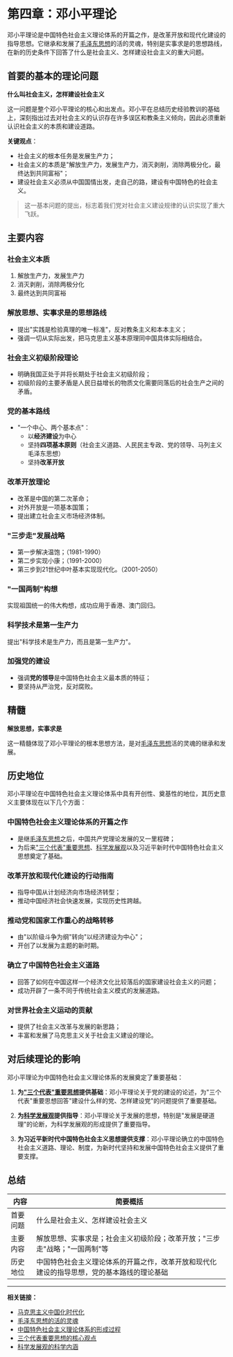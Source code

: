 # 第四章：邓小平理论

邓小平理论是中国特色社会主义理论体系的开篇之作，是改革开放和现代化建设的指导思想。它继承和发展了[毛泽东思想](02-毛泽东思想.md)的活的灵魂，特别是实事求是的思想路线，在新的历史条件下回答了什么是社会主义、怎样建设社会主义的重大问题。

## 首要的基本的理论问题

**什么叫社会主义，怎样建设社会主义**

这一问题是整个邓小平理论的核心和出发点。邓小平在总结历史经验教训的基础上，深刻指出过去对社会主义的认识存在许多误区和教条主义倾向，因此必须重新认识社会主义的本质和建设道路。

**关键观点**：
- 社会主义的根本任务是发展生产力；
- 社会主义的本质是"解放生产力，发展生产力，消灭剥削，消除两极分化，最终达到共同富裕"；
- 建设社会主义必须从中国国情出发，走自己的路，建设有中国特色的社会主义。

> 这一基本问题的提出，标志着我们党对社会主义建设规律的认识实现了重大飞跃。

## 主要内容

### 社会主义本质

1. 解放生产力，发展生产力
2. 消灭剥削，消除两极分化
3. 最终达到共同富裕

### 解放思想、实事求是的思想路线
- 提出"实践是检验真理的唯一标准"，反对教条主义和本本主义；
- 强调一切从实际出发，把马克思主义基本原理同中国具体实际相结合。

### 社会主义初级阶段理论
- 明确我国正处于并将长期处于社会主义初级阶段；
- 初级阶段的主要矛盾是人民日益增长的物质文化需要同落后的社会生产之间的矛盾。

### 党的基本路线
- "一个中心、两个基本点"：
  - 以**经济建设**为中心
  - 坚持**四项基本原则**（社会主义道路、人民民主专政、党的领导、马列主义毛泽东思想）
  - 坚持**改革开放**

### 改革开放理论
- 改革是中国的第二次革命；
- 对外开放是一项基本国策；
- 提出建立社会主义市场经济体制。

### "三步走"发展战略
- 第一步解决温饱；（1981-1990）
- 第二步实现小康；（1991-2000）
- 第三步到21世纪中叶基本实现现代化。（2001-2050）

### "一国两制"构想
实现祖国统一的伟大构想，成功应用于香港、澳门回归。

### 科学技术是第一生产力
提出"科学技术是生产力，而且是第一生产力"。

### 加强党的建设
- 强调**党的领导**是中国特色社会主义最本质的特征；
- 要坚持从严治党，反对腐败。

## 精髓

**解放思想，实事求是**

这一精髓体现了邓小平理论的根本思想方法，是对[毛泽东思想](02-毛泽东思想.md)活的灵魂的继承和发展。

## 历史地位

邓小平理论在中国特色社会主义理论体系中具有开创性、奠基性的地位，其历史意义主要体现在以下几个方面：

### 中国特色社会主义理论体系的**开篇之作**
- 是继[毛泽东思想](02-毛泽东思想.md)之后，中国共产党理论发展的又一里程碑；
- 为后来["三个代表"重要思想](05-三个代表重要思想.md)、[科学发展观](06-科学发展观.md)以及习近平新时代中国特色社会主义思想奠定了基础。

### 改革开放和现代化建设的**行动指南**
- 指导中国从计划经济向市场经济转型；
- 推动中国经济社会快速发展，实现历史性跨越。

### 推动党和国家工作重心的战略转移
- 由"以阶级斗争为纲"转向"以经济建设为中心"；
- 开创了以发展为主题的新时期。

### 确立了中国特色社会主义道路
- 回答了如何在中国这样一个经济文化比较落后的国家建设社会主义的问题；
- 成功开辟了一条不同于传统社会主义模式的发展道路。

### 对世界社会主义运动的贡献
- 提供了社会主义改革与发展的新思路；
- 丰富和发展了马克思主义关于社会主义建设的理论。

## 对后续理论的影响

邓小平理论为中国特色社会主义理论体系的发展奠定了重要基础：

1. **为["三个代表"重要思想](05-三个代表重要思想.md)提供基础**：邓小平理论关于党的建设的论述，为"三个代表"重要思想回答"建设什么样的党、怎样建设党"的问题提供了重要基础。

2. **为[科学发展观](06-科学发展观.md)提供指导**：邓小平理论关于发展的思想，特别是"发展是硬道理"的论断，为科学发展观的形成提供了重要指导。

3. **为习近平新时代中国特色社会主义思想提供支撑**：邓小平理论确立的中国特色社会主义道路、理论、制度，为新时代坚持和发展中国特色社会主义提供了重要支撑。

## 总结

| 内容 | 简要概括 |
|------|----------|
| 首要问题 | 什么是社会主义、怎样建设社会主义 |
| 主要内容 | 解放思想、实事求是；社会主义初级阶段；改革开放；"三步走"战略；"一国两制"等 |
| 历史地位 | 中国特色社会主义理论体系的开篇之作，改革开放和现代化建设的指导思想，党的基本路线的理论基础 |

---

**相关链接：**
- [马克思主义中国化时代化](01-导论.md#马克思主义中国化时代化)
- [毛泽东思想的活的灵魂](02-毛泽东思想.md#活的灵魂)
- [中国特色社会主义理论体系的形成过程](03-中国特色社会主义理论体系.md#形成过程)
- [三个代表重要思想的核心观点](05-三个代表重要思想.md#核心观点)
- [科学发展观的科学内涵](06-科学发展观.md#科学内涵) 
